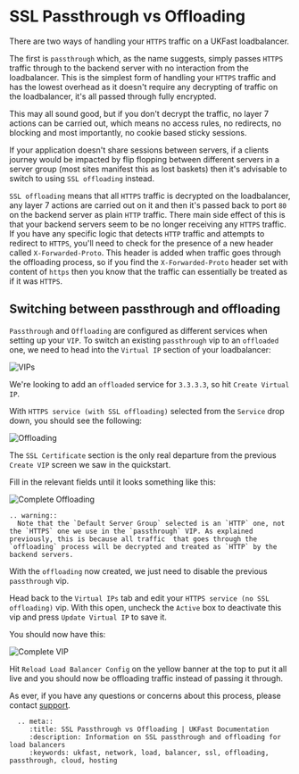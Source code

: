 # SSL Passthrough vs Offloading

There are two ways of handling your `HTTPS` traffic on a UKFast loadbalancer.

The first is `passthrough` which, as the name suggests, simply passes `HTTPS` traffic through to the backend server with no interaction from the loadbalancer. This is the simplest form of handling your `HTTPS` traffic and has the lowest overhead as it doesn't require any decrypting of traffic on the loadbalancer, it's all passed through fully encrypted.

This may all sound good, but if you don't decrypt the traffic, no layer 7 actions can be carried out, which means no access rules, no redirects, no blocking and most importantly, no cookie based sticky sessions.

If your application doesn't share sessions between servers, if a clients journey would be impacted by flip flopping between different servers in a server group (most sites manifest this as lost baskets) then it's advisable to switch to using `SSL offloading` instead.

`SSL offloading` means that all `HTTPS` traffic is decrypted on the loadbalancer, any layer 7 actions are carried out on it and then it's passed back to port `80` on the backend server as plain `HTTP` traffic. There main side effect of this is that your backend servers seem to be no longer receiving any `HTTPS` traffic. If you have any specific logic that detects `HTTP` traffic and attempts to redirect to `HTTPS`, you'll need to check for the presence of a new header called `X-Forwarded-Proto`. This header is added when traffic goes through the offloading process, so if you find the `X-Forwarded-Proto` header set with content of `https` then you know that the traffic can essentially be treated as if it was `HTTPS`.

## Switching between passthrough and offloading

`Passthrough` and `Offloading` are configured as different services when setting up your `VIP`. To switch an existing `passthrough` vip to an `offloaded` one, we need to head into the `Virtual IP` section of your loadbalancer:

![VIPs](files/complete_vips.png)

We're looking to add an `offloaded` service for `3.3.3.3`, so hit `Create Virtual IP`.

With `HTTPS service (with SSL offloading)` selected from the `Service` drop down, you should see the following:

![Offloading](files/blank_offloading.png)

The `SSL Certificate` section is the only real departure from the previous `Create VIP` screen we saw in the quickstart.

Fill in the relevant fields until it looks something like this:

![Complete Offloading](files/filled_offloading.png)

```eval_rst
.. warning::
  Note that the `Default Server Group` selected is an `HTTP` one, not the `HTTPS` one we use in the `passthrough` VIP. As explained previously, this is because all traffic  that goes through the `offloading` process will be decrypted and treated as `HTTP` by the backend servers.
```

With the `offloading` now created, we just need to disable the previous `passthrough` vip.

Head back to the `Virtual IPs` tab and edit your `HTTPS service (no SSL offloading)` vip. With this open, uncheck the `Active` box to deactivate this vip and press `Update Virtual IP` to save it.

You should now have this:

![Complete VIP](files/complete_offloading_vip.png)

Hit `Reload Load Balancer Config` on the yellow banner at the top to put it all live and you should now be offloading traffic instead of passing it through.

As ever, if you have any questions or concerns about this process, please contact [support](http://www.ukfast.co.uk/support.html).

```eval_rst
  .. meta::
     :title: SSL Passthrough vs Offloading | UKFast Documentation
     :description: Information on SSL passthrough and offloading for load balancers
     :keywords: ukfast, network, load, balancer, ssl, offloading, passthrough, cloud, hosting

